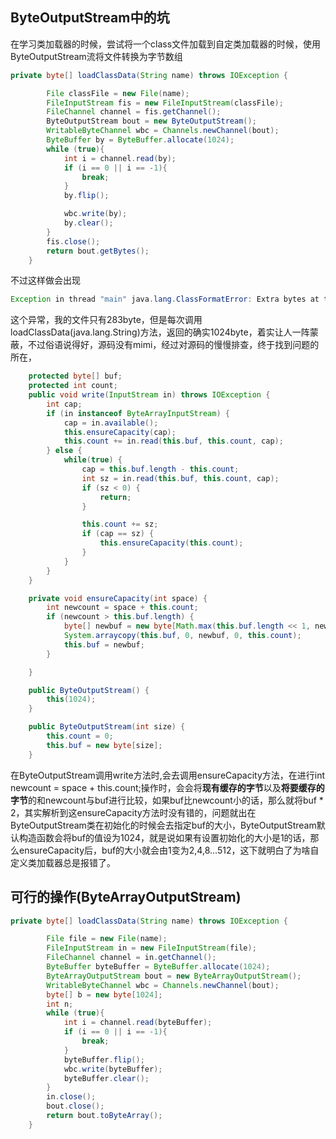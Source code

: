 ## ByteOutputStream中的坑

在学习类加载器的时候，尝试将一个class文件加载到自定类加载器的时候，使用ByteOutputStream流将文件转换为字节数组

````java
private byte[] loadClassData(String name) throws IOException {

        File classFile = new File(name);
        FileInputStream fis = new FileInputStream(classFile);
        FileChannel channel = fis.getChannel();
        ByteOutputStream bout = new ByteOutputStream();
        WritableByteChannel wbc = Channels.newChannel(bout);
        ByteBuffer by = ByteBuffer.allocate(1024);
        while (true){
            int i = channel.read(by);
            if (i == 0 || i == -1){
                break;
            }
            by.flip();

            wbc.write(by);
            by.clear();
        }
        fis.close();
        return bout.getBytes();
    }
````

不过这样做会出现

````java
Exception in thread "main" java.lang.ClassFormatError: Extra bytes at the end of class file com/heng/test2/bean/Person
````

这个异常，我的文件只有283byte，但是每次调用loadClassData(java.lang.String)方法，返回的确实1024byte，着实让人一阵蒙蔽，不过俗语说得好，源码没有mimi，经过对源码的慢慢排查，终于找到问题的所在，

````java
    protected byte[] buf;
    protected int count;
    public void write(InputStream in) throws IOException {
        int cap;
        if (in instanceof ByteArrayInputStream) {
            cap = in.available();
            this.ensureCapacity(cap);
            this.count += in.read(this.buf, this.count, cap);
        } else {
            while(true) {
                cap = this.buf.length - this.count;
                int sz = in.read(this.buf, this.count, cap);
                if (sz < 0) {
                    return;
                }

                this.count += sz;
                if (cap == sz) {
                    this.ensureCapacity(this.count);
                }
            }
        }
    }
````

````java
    private void ensureCapacity(int space) {
        int newcount = space + this.count;
        if (newcount > this.buf.length) {
            byte[] newbuf = new byte[Math.max(this.buf.length << 1, newcount)];
            System.arraycopy(this.buf, 0, newbuf, 0, this.count);
            this.buf = newbuf;
        }

    }
````

````java
    public ByteOutputStream() {
        this(1024);
    }

    public ByteOutputStream(int size) {
        this.count = 0;
        this.buf = new byte[size];
    }
````



在ByteOutputStream调用write方法时,会去调用ensureCapacity方法，在进行int newcount = space + this.count;操作时，会会将**现有缓存的字节**以及**将要缓存的字节**的和newcount与buf进行比较，如果buf比newcount小的话，那么就将buf * 2，其实解析到这ensureCapacity方法时没有错的，问题就出在ByteOutputStream类在初始化的时候会去指定buf的大小，ByteOutputStream默认构造函数会将buf的值设为1024，就是说如果有设置初始化的大小是1的话，那么ensureCapacity后，buf的大小就会由1变为2,4,8...512，这下就明白了为啥自定义类加载器总是报错了。

## 可行的操作(ByteArrayOutputStream)

````java
private byte[] loadClassData(String name) throws IOException {

        File file = new File(name);
        FileInputStream in = new FileInputStream(file);
        FileChannel channel = in.getChannel();
        ByteBuffer byteBuffer = ByteBuffer.allocate(1024);
        ByteArrayOutputStream bout = new ByteArrayOutputStream();
        WritableByteChannel wbc = Channels.newChannel(bout);
        byte[] b = new byte[1024];
        int n;
        while (true){
            int i = channel.read(byteBuffer);
            if (i == 0 || i == -1){
                break;
            }
            byteBuffer.flip();
            wbc.write(byteBuffer);
            byteBuffer.clear();
        }
        in.close();
        bout.close();
        return bout.toByteArray();
    }
````

